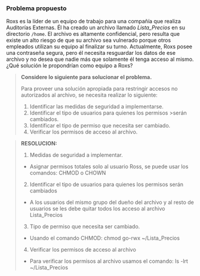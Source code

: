 ### Problema propuesto
Roxs es la líder de un equipo de trabajo para una compañía que realiza Auditorías Externas. Él ha creado un archivo llamado *Lista_Precios* en su directorio `/home`. El archivo es altamente confidencial, pero resulta que existe un alto riesgo de que su archivo  sea  vulnerado  porque  otros  empleados  utilizan  su  equipo  al  finalizar  su turno.   Actualmente,   Roxs   posee   una   contraseña   segura,   pero   él   necesita resguardar los datos de ese archivo y no desea que nadie más que solamente él tenga acceso al mismo. ¿Qué solución le propondrían como equipo a Roxs?

>**Considere lo siguiente para solucionar el problema.** 
>
>Para  proveer  una  solución  apropiada  para  restringir  accesos  no autorizados  al archivo, se necesita realizar lo siguiente: 
>
>1. Identificar las medidas de seguridad a implementarse. 
>2. Identificar el tipo de usuarios para quienes los permisos >serán cambiados. 
>3. Identificar el tipo de permiso que necesita ser cambiado.
>4. Verificar los permisos de acceso al archivo.

>**RESOLUCION:**
>
>1. Medidas de seguridad a implementar.
> - Asignar permisos totales solo al usuario Ross, se puede usar los comandos: CHMOD o CHOWN
>2. Identificar el tipo de usuarios para quienes los permisos serán cambiados
> - A los usuarios del mismo grupo del dueño del archivo y al resto de usuarios se les debe quitar todos los acceso al archivo Lista_Precios
>3. Tipo de permiso que necesita ser cambiado.
> - Usando el comando CHMOD: chmod go-rwx ~/Lista_Precios
>4. Verificar los permisos de acceso al archivo
> - Para verificar los permisos al archivo usamos el comando:  ls -lrt ~/Lista_Precios